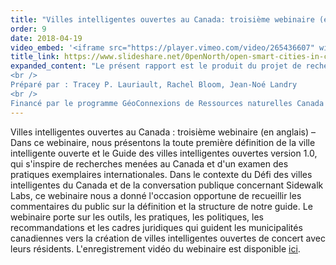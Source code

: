 ```yaml
---
title: "Villes intelligentes ouvertes au Canada: troisième webinaire (en anglais)"
order: 9
date: 2018-04-19
video_embed: '<iframe src="https://player.vimeo.com/video/265436607" width="640" height="400" frameborder="0" webkitallowfullscreen mozallowfullscreen allowfullscreen></iframe>'
title_link: https://www.slideshare.net/0penNorth/open-smart-cities-in-canada-webinar-3-english
expanded_content: "Le présent rapport est le produit du projet de recherche concerté d’un an [Les villes intelligentes ouvertes au Canada](http://www.opennorth.ca/projects).  
<br />
Préparé par : Tracey P. Lauriault, Rachel Bloom, Jean-Noé Landry
<br />
Financé par le programme GéoConnexions de Ressources naturelles Canada au printemps 2018"
---
```

Villes intelligentes ouvertes au Canada : troisième webinaire (en anglais) – Dans ce webinaire, nous présentons la toute première définition de la ville intelligente ouverte et le Guide des villes intelligentes ouvertes version 1.0, qui s'inspire de recherches menées au Canada et d'un examen des pratiques exemplaires internationales. Dans le contexte du Défi des villes intelligentes du Canada et de la conversation publique concernant Sidewalk Labs, ce webinaire nous a donné l'occasion opportune de recueillir les commentaires du public sur la définition et la structure de notre guide. Le webinaire porte sur les outils, les pratiques, les politiques, les recommandations et les cadres juridiques qui guident les municipalités canadiennes vers la création de villes intelligentes ouvertes de concert avec leurs résidents. L'enregistrement vidéo du webinaire est disponible [ici](https://vimeo.com/265436607).
